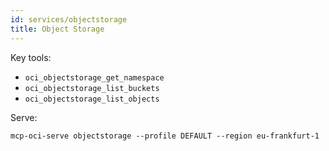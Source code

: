 ```yaml
---
id: services/objectstorage
title: Object Storage
---
```


Key tools:
- `oci_objectstorage_get_namespace`
- `oci_objectstorage_list_buckets`
- `oci_objectstorage_list_objects`

Serve:
```
mcp-oci-serve objectstorage --profile DEFAULT --region eu-frankfurt-1
```

